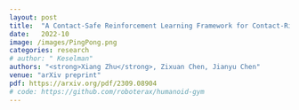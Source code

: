 ```yaml
---
layout: post
title:  "A Contact-Safe Reinforcement Learning Framework for Contact-Rich Robot Manipulation"
date:   2022-10
image: /images/PingPong.png
categories: research
# author: " Keselman"
authors: "<strong>Xiang Zhu</strong>, Zixuan Chen, Jianyu Chen"
venue: "arXiv preprint"
pdf: https://arxiv.org/pdf/2309.08904
# code: https://github.com/roboterax/humanoid-gym
---
```


